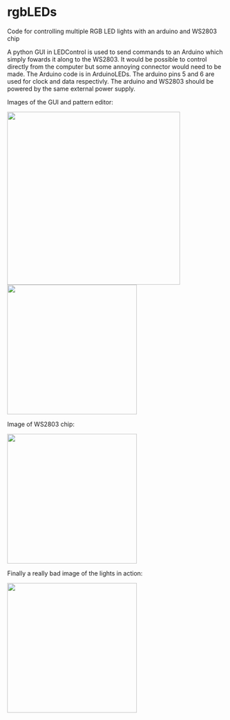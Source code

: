 # rgbLEDs
Code for controlling multiple RGB LED lights with an arduino and WS2803 chip

A python GUI in LEDControl is used to send commands to an Arduino which simply fowards it along to the WS2803. It would be possible to control directly from the computer but some annoying connector would need to be made. The Arduino code is in ArduinoLEDs. The arduino pins 5 and 6 are used for clock and data respectivly. The arduino and WS2803 should be powered by the same external power supply.

Images of the GUI and pattern editor:

<img src="https://raw.githubusercontent.com/vinceshores/rgbLEDs/master/images/mainwindow.PNG" width="400"> <img src="https://raw.githubusercontent.com/vinceshores/rgbLEDs/master/images/patterneditor.PNG" width="300">

Image of WS2803 chip:

<img src="https://raw.githubusercontent.com/vinceshores/rgbLEDs/master/images/chip.PNG" width="300">

Finally a really bad image of the lights in action:

<img src="https://raw.githubusercontent.com/vinceshores/rgbLEDs/master/images/lights.PNG" width="300">
